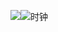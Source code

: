 ![](时钟.png)![时钟](https://user-images.githubusercontent.com/82360536/118647039-7c0c4380-b813-11eb-92a4-a8b12a1c1a69.png)
